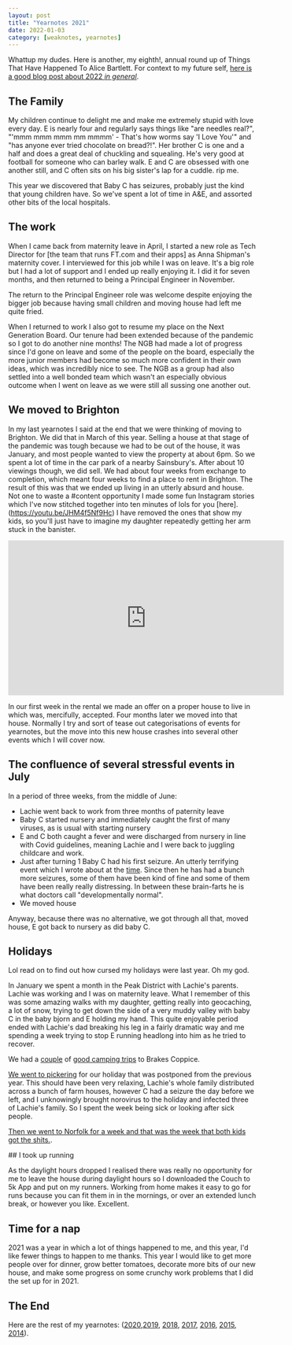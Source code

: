```yaml
---
layout: post
title: "Yearnotes 2021"
date: 2022-01-03
category: [weaknotes, yearnotes]
---
```


Whattup my dudes. Here is another, my eighth!, annual round up of Things That Have Happened To Alice Bartlett. For context to my future self, [here is a good blog post about 2022 _in general_](https://maxread.substack.com/p/2021-in-stupid-futures).

## The Family

My children continue to delight me and make me extremely stupid with love every day. E is nearly four and regularly says things like "are needles real?", "'mmm mmm mmm mm mmmm' - That's how worms say 'I Love You'" and "has anyone ever tried chocolate on bread?!". Her brother C is one and a half and does a great deal of chuckling and squealing. He's very good at football for someone who can barley walk. E and C are obsessed with one another still, and C often sits on his big sister's lap for a cuddle. rip me.

This year we discovered that Baby C has seizures, probably just the kind that young children have. So we've spent a lot of time in A&E, and assorted other bits of the local hospitals.

## The work

When I came back from maternity leave in April, I started a new role as Tech Director for [the team that runs FT.com and their apps] as Anna Shipman's maternity cover. I interviewed for this job while I was on leave. It's a big role but I had a lot of support and I ended up really enjoying it. I did it for seven months, and then returned to being a Principal Engineer in November.

The return to the Principal Engineer role was welcome despite enjoying the bigger job because having small children and moving house had left me quite fried.

When I returned to work I also got to resume my place on the Next Generation Board. Our tenure had been extended because of the pandemic so I got to do another nine months! The NGB had made a lot of progress since I'd gone on leave and some of the people on the board, especially the more junior members had become so much more confident in their own ideas, which was incredibly nice to see. The NGB as a group had also settled into a well bonded team which wasn't an especially obvious outcome when I went on leave as we were still all sussing one another out.


## We moved to Brighton

In my last yearnotes I said at the end that we were thinking of moving to Brighton. We did that in March of this year. Selling a house at that stage of the pandemic was tough because we had to be out of the house, it was January, and most people wanted to view the property at about 6pm. So we spent a lot of time in the car park of a nearby Sainsbury's. After about 10 viewings though, we did sell. We had about four weeks from exchange to completion, which meant four weeks to find a place to rent in Brighton. The result of this was that we ended up living in an utterly absurd and house. Not one to waste a #content opportunity I made some fun Instagram stories which I've now stitched together into ten minutes of lols for you [here].(https://youtu.be/JHM4f5Nf9Hc) I have removed the ones that show my kids, so you'll just have to imagine my daughter repeatedly getting her arm stuck in the banister.

<iframe width="560" height="315" src="https://www.youtube.com/embed/JHM4f5Nf9Hc" title="YouTube video player" frameborder="0" allow="accelerometer; autoplay; clipboard-write; encrypted-media; gyroscope; picture-in-picture" allowfullscreen></iframe>

In our first week in the rental we made an offer on a proper house to live in which was, mercifully, accepted. Four months later we moved into that house. Normally I try and sort of tease out categorisations of events for yearnotes, but the move into this new house crashes into several other events which I will cover now.

## The confluence of several stressful events in July

In a period of three weeks, from the middle of June:
* Lachie went back to work from three months of paternity leave
* Baby C started nursery and immediately caught the first of many viruses, as is usual with starting nursery
* E and C both caught a fever and were discharged from nursery in line with Covid guidelines, meaning Lachie and I were back to juggling childcare and work.
* Just after turning 1 Baby C had his first seizure. An utterly terrifying event which I wrote about at the [time](https://alicebartlett.co.uk/blog/weaknotes-149). Since then he has had a bunch more seizures, some of them have been kind of fine and some of them have been really really distressing. In between these brain-farts he is what doctors call "developmentally normal".
* We moved house

Anyway, because there was no alternative, we got through all that, moved house, E got back to nursery as did baby C.

## Holidays

Lol read on to find out how cursed my holidays were last year. Oh my god.

In January we spent a month in the Peak District with Lachie's parents. Lachie was working and I was on maternity leave. What I remember of this was some amazing walks with my daughter, getting really into geocaching, a lot of snow, trying to get down the side of a very muddy valley with baby C in the baby bjorn and E holding my hand. This quite enjoyable period ended with Lachie's dad breaking his leg in a fairly dramatic way and me spending a week trying to stop E running headlong into him as he tried to recover.

We had a [couple](https://alicebartlett.co.uk/blog/weaknotes-141) of [good camping trips](https://alicebartlett.co.uk/blog/weaknotes-148) to Brakes Coppice.

[We went to pickering](https://alicebartlett.co.uk/blog/weaknotes-154) for our holiday that was postponed from the previous year. This should have been very relaxing, Lachie's whole family distributed across a bunch of farm houses, however C had a seizure the day before we left, and I unknowingly brought norovirus to the holiday and infected three of Lachie's family. So I spent the week being sick or looking after sick people.

[Then we went to Norfolk for a week and that was the week that both kids got the shits.](https://alicebartlett.co.uk/blog/weaknotes-159).


## I took up running

As the daylight hours dropped I realised there was really no opportunity for me to leave the house during daylight hours so I downloaded the Couch to 5k App and put on my runners. Working from home makes it easy to go for runs because you can fit them in in the mornings, or over an extended lunch break, or however you like. Excellent.

## Time for a nap

2021 was a year in which a lot of things happened to me, and this year, I'd like fewer things to happen to me thanks. This year I would like to get more people over for dinner, grow better tomatoes, decorate more bits of our new house, and make some progress on some crunchy work problems that I did the set up for in 2021.


## The End
Here are the rest of my yearnotes: ([2020](/blog/yearnotes-2020),[2019](/blog/yearnotes-2019), [2018](/blog/yearnotes-2018), [2017](blog/yearnotes-2017), [2016](/blog/yearnotes-2016), [2015](/blog/yearnotes-2015), [2014](/blog/yearnotes-2014)).
